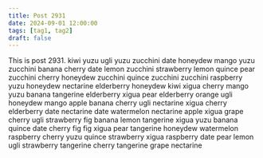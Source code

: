 ```yaml
---
title: Post 2931
date: 2024-09-01 12:00:00
tags: [tag1, tag2]
draft: false
---
```

This is post 2931.
kiwi
yuzu
ugli
yuzu
zucchini
date
honeydew
mango
yuzu
zucchini
banana
cherry
date
lemon
zucchini
strawberry
lemon
quince
pear
zucchini
cherry
honeydew
zucchini
quince
zucchini
zucchini
raspberry
yuzu
honeydew
nectarine
elderberry
honeydew
kiwi
xigua
cherry
mango
yuzu
banana
tangerine
elderberry
xigua
pear
elderberry
orange
ugli
honeydew
mango
apple
banana
cherry
ugli
nectarine
xigua
cherry
elderberry
date
nectarine
date
watermelon
nectarine
apple
xigua
grape
cherry
ugli
strawberry
fig
banana
lemon
tangerine
xigua
yuzu
banana
quince
date
cherry
fig
fig
xigua
pear
tangerine
honeydew
watermelon
raspberry
cherry
yuzu
quince
strawberry
xigua
raspberry
date
pear
lemon
ugli
strawberry
tangerine
cherry
tangerine
grape
nectarine
